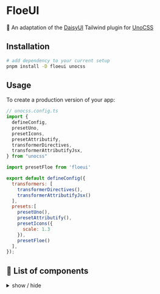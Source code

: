 # FloeUI

💅 An adaptation of the [DaisyUI](https://daisyui.com/) Tailwind plugin for [UnoCSS](https://github.com/unocss/unocss)

## Installation

```bash
# add dependency to your current setup
pnpm install -D floeui unocss

```

## Usage

To create a production version of your app:

```js
// unocss.config.ts
import {
  defineConfig,
  presetUno,
  presetIcons,
  presetAttributify,
  transformerDirectives,
  transformerAttributifyJsx,
} from "unocss"

import presetFloe from 'floeui'

export default defineConfig({
  transformers: [
    transformerDirectives(),
    transformerAttributifyJsx()
  ],
  presets:[
    presetUno(),
    presetAttributify(),
    presetIcons({
      scale: 1.3
    }),
    presetFloe()
  ],
});
```

## 📁 List of components

<details>
<summary>
  show / hide
</summary>

- Actions
  - [x] Button
  - [x] Dropdown
  - [x] Modal
  - [ ] ~~Swap~~ 

- Data display
  - [x] Alert
  - [x] Avatar
  - [x] Badge
  - [ ] Banner
  - [x] Calendar
  - [x] Card
  - [x] Carousel
  - [ ] Chat bubble
  - [x] Collapse
  - [ ] Comment
  - [ ] ~~Countdown~~
  - [ ] Empty placeholder
  - [x] Kbd
  - [ ] Loading
  - [x] Progress & Radial 
  - [ ] Stat
  - [x] Table
  - [ ] Tag
  - [ ] Timeline
  - [x] Toast
  - [x] Tooltip
  - [ ] Treeview

- Data input
  - [x] Checkbox
  - [x] Text input
  - [x] Radio
  - [x] Range
  - [x] Rating
  - [x] Select
  - [x] Textarea
  - [x] Toggle
  - [ ] Upload
  
- Layout
  - [ ] Artboard
  - [ ] Button group
  - [ ] Divider
  - [ ] Drawer
  - [ ] Footer
  - [ ] Hero
  - [ ] Indicator
  - [ ] Input group
  - [ ] Mask
  - [ ] Stack

- Navigation
  - [ ] Bottom Navigation
  - [ ] Breadcrumbs
  - [ ] Link
  - [x] Menu
  - [ ] Navbar
  - [ ] Pagination
  - [ ] Steps
  - [x] Tab

- Mockup
  - [ ] Browser
  - [ ] Code
  - [ ] Phone
  - [ ] Window


</details>
